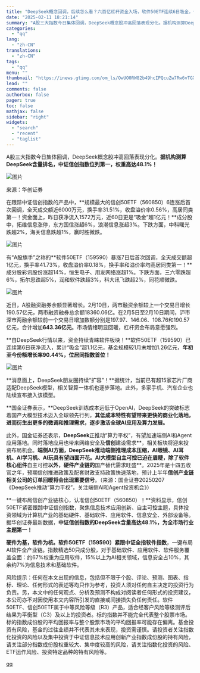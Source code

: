 ```yaml
---
title: "DeepSeek概念回调，后续怎么看？六百亿杠杆资金入场，软件50ETF连续6日吸金，信创50ETF收盘溢价率达0.56%"
date: "2025-02-11 18:21:14"
summary: "A股三大指数今日集体回调，DeepSeek概念股冲高回落表现分化。据机构测算DeepSeek含量排名..."
categories:
  - "qq"
lang:
  - "zh-CN"
translations:
  - "zh-CN"
tags:
  - "qq"
menu: ""
thumbnail: "https://inews.gtimg.com/om_ls/OwUO0RW82b49hcIPQcuZw7Rw6vTGXryGBtAt8D42GSOjIAA_640360/0"
lead: ""
comments: false
authorbox: false
pager: true
toc: false
mathjax: false
sidebar: "right"
widgets:
  - "search"
  - "recent"
  - "taglist"
---
```


A股三大指数今日集体回调，DeepSeek概念股冲高回落表现分化。**据机构测算DeepSeek含量排名，中证信创指数位列第一，权重高达48.1%！**

![图片](https://inews.gtimg.com/om_bt/OWod1cR3wSce-L37APXjCinSxaTcnX_rkaSk18W2QRFxQAA/641)

来源：华创证券

在跟踪中证信创指数的产品中，**规模最大的信创50ETF（560850）6连涨后首次回调，全天成交额近6000万元，换手率31.51%，收盘溢价率0.56%，高居同类第一！资金面上，昨日获净流入1572万元，近60日更是“吸金”超1亿元！**成分股中，拓维信息涨停，东方国信涨超6%，浪潮信息涨超3%。下跌方面，中科曙光跌超2%，海关信息跌超1%，赢时胜微跌。

![图片](https://inews.gtimg.com/om_bt/ON22pL8kisvbwIN4GwIF_BpqJXnZ9eNL9cnpwRPjfzycsAA/641)

有“A股旗手”之称的**软件50ETF（159590）暴涨7日后首次回调，全天成交额超1亿元，换手率41.73%，收盘溢价率0.18%，换手率和溢价率均高居同类第一！**成分股彩讯股份涨超14%，恒生电子、用友网络涨超1%。下跌方面，三六零跌超6%，拓尔思跌超5%，润和软件跌超3%，科大讯飞跌超2%，同花顺微跌。

![图片](https://inews.gtimg.com/om_bt/O8mgrFet4VbuRfZPqfKF0GBgDJEvdz9yWtq6f4zRjfDskAA/641)

近日，A股融资融券余额显著增长。2月10日，两市融资余额较上一个交易日增长190.57亿元，两市融资融券总余额18360.06亿。在2月5日至2月10日期间，沪市深市两融余额较前一个交易日增加数额分别是197.97、146.06、108.76和190.57亿元，合计增加**643.36亿元**。市场情绪明显回暖，杠杆资金布局意愿强烈。

**自DeepSeek行情以来，资金持续青睐软件板块！**软件50ETF（159590）已连续第6日获净流入，累计“吸金”超1.1亿元，基金规模较1月末增加1.26亿元，**年初至今份额增长率90.44%，位居同指数首位！**

![图片](https://inews.gtimg.com/om_bt/OzhQGSzh2bmN5R4Lh5kWrAOMgGnLFDeRzoJ44llJk0LyEAA/641)

**消息面上，DeepSeek朋友圈持续“扩容”！**据统计，当前已有超15家芯片厂商适配DeepSeek模型，相关智算一体机也逐步落地。此外，多家手机、汽车企业也陆续宣布接入该模型。

**国金证券表示，**DeepSeek训练成本远低于OpenAI，DeepSeek的突破标志着国产大模型技术迈入全球领先行列，**其低成本特性有望带来更快的商业化落地，进而衍生出更多的微调和推理需求，逐步激活全球AI应用及算力发展。**

此外，国金证券还表示，**DeepSeek**正推动“算力平权”，有望加速端侧AI和Agent应用落地。同时落地应用也带来网络安全及**信创**建设需求**，相关板块将迎来投资布局机会。**端侧AI方面，DeepSeek推动端侧推理成本压缩，AI眼镜、AI耳机、AI学习机、AI玩具有望四面开花。AI大模型自主可控已迫在眉睫，**除了软件**核心组件**自主可控**以外，硬件产业链的**国产替代需求旺盛**。2025年是十四五收官之年，预期信创推进政策及配套财政支持政策快速落地，预计上半年**信创产业链相关公司的订单回暖将会出现重要信号**。（来源：国金证券20250207《DeepSeek推动“算力平权”，关注端侧AI和Agent投资机会》）

**一键布局信创产业链核心，认准信创50ETF（560850）！**资料显示，信创50ETF紧密跟踪中证信创指数，聚焦信息技术应用创新、自主可控主题，具体投资领域为计算机产业的基础硬件、基础软件、应用软件、信息安全、外部设备等。据华创证券最新数据，**中证信创指数的DeepSeek含量高达48.1%，为全市场行业主题第一！**

**硬件为基，软件为核。软件50ETF（159590）紧跟中证全指软件指数**，一键布局AI软件全产业链。指数精选50只成分股，对于基础软件、应用软件、软件服务覆盖全面：约67%权重为应用软件，15%以上为AI相关领域，信息安全占10%，其余约7%为信息技术和基础软件。

风险提示：任何在本文出现的信息，包括但不限于个股、评论、预测、图表、指标、理论、任何形式的表述等均只作为参考，投资人须对任何自主决定的投资行为负责。另，本文中的任何观点、分析及预测不构成对阅读者任何形式的投资建议，本公司亦不对因使用本文内容所引发的直接或间接损失负任何责任。软件50ETF、信创50ETF属于中等风险等级（R3）产品，适合经客户风险等级测评后结果为平衡型（C3）及以上的投资者。标的指数并不能完全代表整个股票市场。标的指数成份股的平均回报率与整个股票市场的平均回报率可能存在偏离。基金投资有风险，基金的过往业绩并不代表其未来表现，投资需谨慎。请投资者关注指数化投资的风险以及集中投资于中证信息技术应用创新产业指数成份股的持有风险，请关注部分指数成份股权重较大、集中度较高的风险，请关注指数化投资的风险、ETF运作风险、投资特定品种的特有风险等。

[qq](https://new.qq.com/rain/a/20250211A07B8X00)
